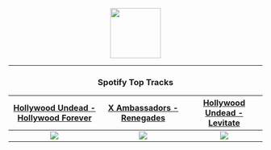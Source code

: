<p align="center">
  <a href="https://www.tobiasmichael.de">
    <img src="https://tobiasmichael.de/assets/logo.gif" width="100" height="100"/>
  </a>
</p>

---

<h3 align="center">Spotify Top Tracks</h3>

[Hollywood Undead - Hollywood Forever](https://open.spotify.com/track/5CNopDW4B3IBlspdSmvjCh)|[X Ambassadors - Renegades](https://open.spotify.com/track/0fYVliAYKHuPmECRs1pbRf)|[Hollywood Undead - Levitate](https://open.spotify.com/track/0EZoTYqgrBBobhvMPgoSsI)
:---:|:----:|:----:
<img src="https://i.scdn.co/image/ab67616d00001e0227b1affc753caff12c012542"/>|<img src="https://i.scdn.co/image/ab67616d00001e0252e8aa3275f7a3ee9c1e3628"/>|<img src="https://i.scdn.co/image/ab67616d00001e020540e8acdb2c6cc9c0c7dcd9"/>